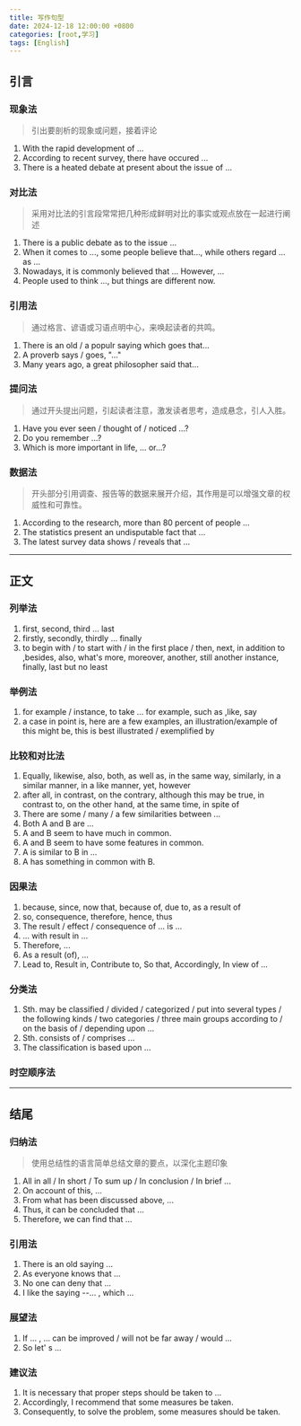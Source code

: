 ```yaml
---
title: 写作句型
date: 2024-12-18 12:00:00 +0800
categories: [root,学习]
tags: [English]
---
```


## 引言
### 现象法
> 引出要剖析的现象或问题，接着评论
>

1. With the rapid development of ...
2. According to recent survey, there have occured ...
3. There is a heated debate at present about the issue of ...

### 对比法
> 采用对比法的引言段常常把几种形成鲜明对比的事实或观点放在一起进行阐述
>

1. There is a public debate as to the issue ...
2. When it comes to ..., some people believe that..., while others regard ... as ...
3. Nowadays, it is commonly believed that ... However, ...
4. People used to think ..., but things are different now.

### 引用法
> 通过格言、谚语或习语点明中心，来唤起读者的共鸣。
>

1. There is an old / a populr saying which goes that...
2. A proverb says / goes, "..."
3. Many years ago, a great philosopher said that...

### 提问法
> 通过开头提出问题，引起读者注意，激发读者思考，造成悬念，引人入胜。
>

1. Have you ever seen / thought of / noticed ...?
2. Do you remember ...?
3. Which is more important in life,  ... or...?

### 数据法
> 开头部分引用调查、报告等的数据来展开介绍，其作用是可以增强文章的权威性和可靠性。
>

1. According to the research, more than 80 percent of people ...
2. The statistics present an undisputable fact that ...
3. The latest survey data shows / reveals that ...

---

## 正文
### 列举法
1. first, second, third … last
2. firstly, secondly, thirdly … finally
3. to begin with / to start with / in the first place / then, next, in addition to ,besides, also, what's more, moreover, another, still another instance, finally, last but no least

### 举例法
1. for example / instance, to take ... for example, such as ,like, say
2. a case in point is, here are a few examples, an illustration/example of this might be, this is best illustrated  / exemplified by

### 比较和对比法
1. Equally, likewise, also, both, as well as, in the same way, similarly, in a similar manner, in a like manner, yet, however
2. after all, in contrast, on the contrary, although this may be true, in contrast to, on the other hand, at the same time, in spite of
3. There are some / many / a few similarities between ...
4. Both A and B are ...
5. A and B seem to have much in common.
6. A and B seem to have some features in common.
7. A is similar to B in ...
8. A has something in common with B.

### 因果法
1. because, since, now that, because of, due to, as a result of
2. so, consequence, therefore, hence, thus
3. The result / effect / consequence of ... is ...
4. ... with result in ...
5. Therefore, ...
6. As a result (of), ...
7. Lead to, Result in, Contribute to, So that, Accordingly, In view of ...

### 分类法
1. Sth. may be classified / divided / categorized / put into several types / the following kinds / two categories / three main groups according to / on the basis of / depending upon ...
2. Sth. consists of / comprises ...
3. The classification is based upon ... 

### 时空顺序法

---

## 结尾
### 归纳法
> 使用总结性的语言简单总结文章的要点，以深化主题印象
>

1. All in all / In short / To sum up / In conclusion / In brief ...
2. On account of this, ...
3. From what has been discussed above, ...
4. Thus, it can be concluded that ...
5. Therefore, we can find that ...

### 引用法
1. There is an old saying ...
2. As everyone knows that ...
3. No one can deny that ...
4. I like the saying --... , which ...

### 展望法
1. If ... , ... can be improved / will not be far away / would ...
2. So let' s ...

### 建议法
1. It is necessary that proper steps should be taken to ...
2. Accordingly, I recommend that some measures be taken.
3. Consequently, to solve the problem, some measures should be taken.

